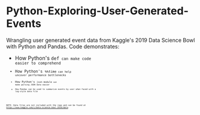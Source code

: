 # Python-Exploring-User-Generated-Events
Wrangling user generated event data from Kaggle's 2019 Data Science Bowl with Python and Pandas.   Code demonstrates:
* How Python's <code class="language-Python">def<code> can make code easier to comprehend
* How Python's <code class="language-Python">%%time<code> can help uncover performance bottlenecks
* How Python's <code class="language-Python">json module<code> can make parsing JSON data easier
* How Pandas can be used to summarize events by user when faced with a log-style data file

 NOTE: Data files are not included with the repo and can be found at https://www.kaggle.com/c/data-science-bowl-2019/data.  
